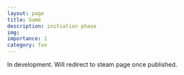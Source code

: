 ```yaml
---
layout: page
title: Game
description: initiation phase
img:
importance: 1
category: fun
---
```


In development. Will redirect to steam page once published.